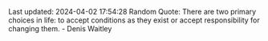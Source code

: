 Last updated: 2024-04-02 17:54:28
Random Quote: There are two primary choices in life: to accept conditions as they exist or accept responsibility for changing them. - Denis Waitley